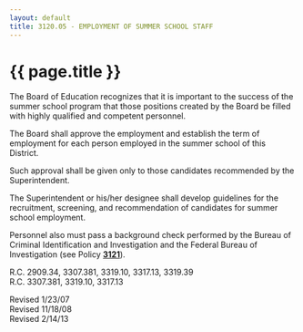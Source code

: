 ```yaml
---
layout: default
title: 3120.05 - EMPLOYMENT OF SUMMER SCHOOL STAFF
---
```


{{ page.title }}
================

The Board of Education recognizes that it is important to the success of
the summer school program that those positions created by the Board be
filled with highly qualified and competent personnel.

The Board shall approve the employment and establish the term of
employment for each person employed in the summer school of this
District.

Such approval shall be given only to those candidates recommended by the
Superintendent.

The Superintendent or his/her designee shall develop guidelines for the
recruitment, screening, and recommendation of candidates for summer
school employment.

Personnel also must pass a background check performed by the Bureau of
Criminal Identification and Investigation and the Federal Bureau of
Investigation (see Policy [**3121**](po3121.html)).

R.C. 2909.34, 3307.381, 3319.10, 3317.13, 3319.39\
 R.C. 3307.381, 3319.10, 3317.13

Revised 1/23/07\
 Revised 11/18/08\
 Revised 2/14/13
